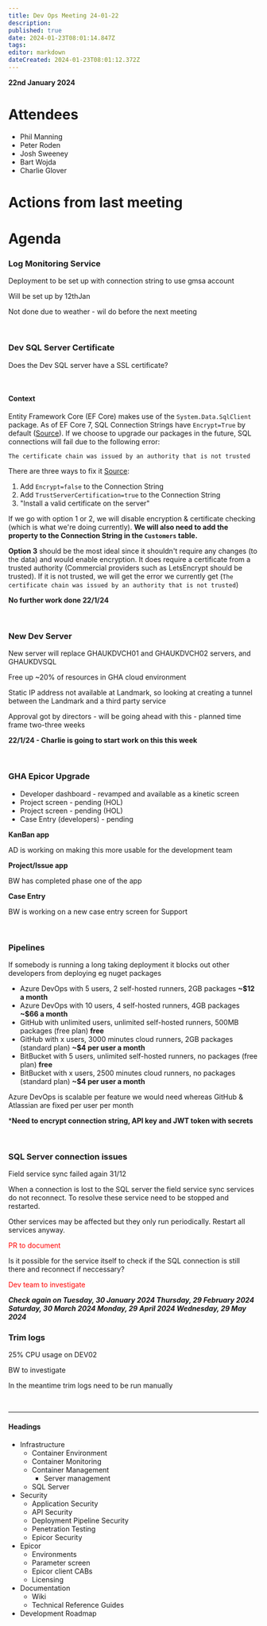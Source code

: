 ```yaml
---
title: Dev Ops Meeting 24-01-22
description: 
published: true
date: 2024-01-23T08:01:14.847Z
tags: 
editor: markdown
dateCreated: 2024-01-23T08:01:12.372Z
---
```


**22nd January 2024**

# Attendees

* Phil Manning
* Peter Roden
* Josh Sweeney
* Bart Wojda
* Charlie Glover

# Actions from last meeting


# Agenda

### Log Monitoring Service

Deployment to be set up with connection string to use gmsa account

Will be set up by 12thJan

Not done due to weather - wil do before the next meeting

<br/>

### Dev SQL Server Certificate

Does the Dev SQL server have a SSL certificate?

<br/>

#### Context
Entity Framework Core (EF Core) makes use of the `System.Data.SqlClient` package. As of EF Core 7, SQL Connection Strings have `Encrypt=True` by default ([Source](https://learn.microsoft.com/en-us/ef/core/what-is-new/ef-core-7.0/breaking-changes?tabs=v7#encrypt-true
)). If we choose to upgrade our packages in the future, SQL connections will fail due to the following error: 
```
The certificate chain was issued by an authority that is not trusted
```

There are three ways to fix it [Source](https://learn.microsoft.com/en-us/ef/core/what-is-new/ef-core-7.0/breaking-changes?tabs=v7#mitigations):
1. Add `Encrypt=false` to the Connection String
2. Add `TrustServerCertification=true` to the Connection String
3. "Install a valid certificate on the server"

If we go with option 1 or 2, we will disable encryption & certificate checking (which is what we're doing currently). **We will also need to add the property to the Connection String in the `Customers` table.**

**Option 3** should be the most ideal since it shouldn't require any changes (to the data) and would enable encryption. It does require a certificate from a trusted authority (Commercial providers such as LetsEncrypt should be trusted). If it is not trusted, we will get the error we currently get (`The certificate chain was issued by an authority that is not trusted`)

**No further work done 22/1/24**


<br/>

### New Dev Server

New server will replace GHAUKDVCH01 and GHAUKDVCH02 servers, and GHAUKDVSQL

Free up ~20% of resources in GHA cloud environment

Static IP address not available at Landmark, so looking at creating a tunnel between the Landmark and a third party service

Approval got by directors - will be going ahead with this - planned time frame two-three weeks

**22/1/24 - Charlie is going to start work on this this week**

<br/>

### GHA Epicor Upgrade

- Developer dashboard - revamped and available as a kinetic screen
- Project screen - pending (HOL)
- Project screen - pending (HOL)
- Case Entry (developers) - pending

**KanBan app**

AD is working on making this more usable for the development team

**Project/Issue app**

BW has completed phase one of the app

**Case Entry**

BW is working on a new case entry screen for Support

<br/>

### Pipelines

If somebody is running a long taking deployment it blocks out other developers from deploying eg nuget packages


- Azure DevOps with 5 users, 2 self-hosted runners, 2GB packages **~$12 a month**
- Azure DevOps with 10 users, 4 self-hosted runners, 4GB packages **~$66 a month**
- GitHub with unlimited users, unlimited self-hosted runners, 500MB packages (free plan) **free**
- GitHub with x users, 3000 minutes cloud runners, 2GB packages (standard plan) **~$4 per user a month**
- BitBucket with 5 users, unlimited self-hosted runners, no packages (free plan) **free**
- BitBucket with x users, 2500 minutes cloud runners, no packages (standard plan) **~$4 per user a month**

Azure DevOps is scalable per feature we would need whereas GitHub & Atlassian are fixed per user per month

***Need to encrypt connection string, API key and JWT token with secrets**

<br/>

### SQL Server connection issues

Field service sync failed again 31/12

When a connection is lost to the SQL server the field service sync services do not reconnect. To resolve these service need to be stopped and restarted.

Other services may be affected but they only run periodically. Restart all services anyway.

<span style="color:red">PR to document</span>

Is it possible for the service itself to check if the SQL connection is still there and reconnect if neccessary?

<span style="color:red">Dev team to investigate</span>

***Check again on
Tuesday, 30 January 2024
Thursday, 29 February 2024
Saturday, 30 March 2024
Monday, 29 April 2024
Wednesday, 29 May 2024***

### Trim logs

25% CPU usage on DEV02

BW to investigate

In the meantime trim logs need to be run manually

<br/>

---

#### Headings
- Infrastructure
	- Container Environment
  - Container Monitoring
  - Container Management
	- Server management
  - SQL Server
- Security
	- Application Security
  - API Security
  - Deployment Pipeline Security
  - Penetration Testing
  - Epicor Security
- Epicor
	- Environments
  - Parameter screen
  - Epicor client CABs
  - Licensing
- Documentation
	- Wiki
  - Technical Reference Guides
- Development Roadmap
